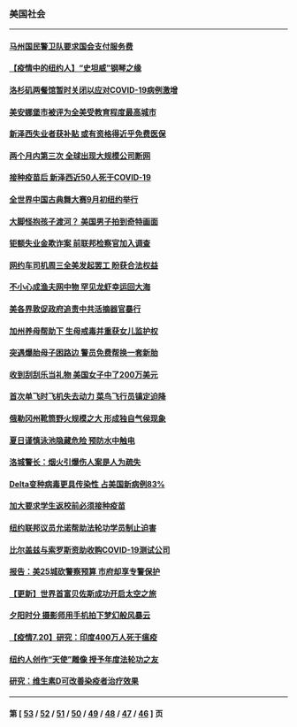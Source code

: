 ### 美国社会
---
#### [马州国民警卫队要求国会支付服务费](../../pages/ncid1078160/n13108625.md) 
#### [【疫情中的纽约人】“史坦威”钢琴之缘](../../pages/ncid1078160/n13105822.md) 
#### [洛杉矶两餐馆暂时关闭以应对COVID-19病例激增](../../pages/ncid1078160/n13108506.md) 
#### [美安娜堡市被评为全美受教育程度最高城市](../../pages/ncid1078160/n13108365.md) 
#### [新泽西失业者获补贴 或有资格得近乎免费医保](../../pages/ncid1078160/n13108138.md) 
#### [两个月内第三次 全球出现大规模公司断网](../../pages/ncid1078160/n13108073.md) 
#### [接种疫苗后 新泽西近50人死于COVID-19](../../pages/ncid1078160/n13107467.md) 
#### [全世界中国古典舞大赛9月初纽约举行](../../pages/ncid1078160/n13106187.md) 
#### [大脚怪抱孩子渡河？ 美国男子拍到奇特画面](../../pages/ncid1078160/n13106221.md) 
#### [钜额失业金欺诈案 前联邦检察官加入调查](../../pages/ncid1078160/n13105922.md) 
#### [网约车司机周三全美发起罢工 盼获合法权益](../../pages/ncid1078160/n13105718.md) 
#### [不小心成渔夫网中物 罕见龙虾幸运回大海](../../pages/ncid1078160/n13105501.md) 
#### [美各界敦促政府追责中共活摘器官暴行](../../pages/ncid1078160/n13105630.md) 
#### [加州养母帮助下 生母戒毒并重获女儿监护权](../../pages/ncid1078160/n13104714.md) 
#### [突遇爆胎母子困路边 警员免费帮换一套新胎](../../pages/ncid1078160/n13103460.md) 
#### [收到刮刮乐当礼物 美国女子中了200万美元](../../pages/ncid1078160/n13103817.md) 
#### [首次单飞时飞机失去动力 菜鸟飞行员镇定迫降](../../pages/ncid1078160/n13103548.md) 
#### [俄勒冈州靴筒野火规模之大 形成独自气侯现象](../../pages/ncid1078160/n13103001.md) 
#### [夏日谨慎泳池隐藏危险 预防水中触电](../../pages/ncid1078160/n13103225.md) 
#### [洛城警长：烟火引爆伤人案是人为疏失](../../pages/ncid1078160/n13103120.md) 
#### [Delta变种病毒更具传染性 占美国新病例83%](../../pages/ncid1078160/n13102990.md) 
#### [加大要求学生返校前必须接种疫苗](../../pages/ncid1078160/n13103088.md) 
#### [纽约联邦议员允诺帮助法轮功学员制止迫害](../../pages/ncid1078160/n13102907.md) 
#### [比尔盖兹与索罗斯资助收购COVID-19测试公司](../../pages/ncid1078160/n13102560.md) 
#### [报告：美25城砍警察预算 市府却享专警保护](../../pages/ncid1078160/n13102228.md) 
#### [【更新】世界首富贝佐斯成功开启太空之旅](../../pages/ncid1078160/n13101853.md) 
#### [夕阳时分 摄影师用手机拍下梦幻般风暴云](../../pages/ncid1078160/n13101269.md) 
#### [【疫情7.20】研究：印度400万人死于瘟疫](../../pages/ncid1078160/n13101424.md) 
#### [纽约人创作“天使”雕像 授予年度法轮功之友](../../pages/ncid1078160/n13100480.md) 
#### [研究：维生素D可改善染疫者治疗效果](../../pages/ncid1078160/n13100779.md) 

---
#### 第 [ [53](./53.md) / [52](./52.md) / [51](./51.md) / [50](./50.md) / [49](./49.md) / [48](./48.md) / [47](./47.md) / [46](./46.md) ] 页
